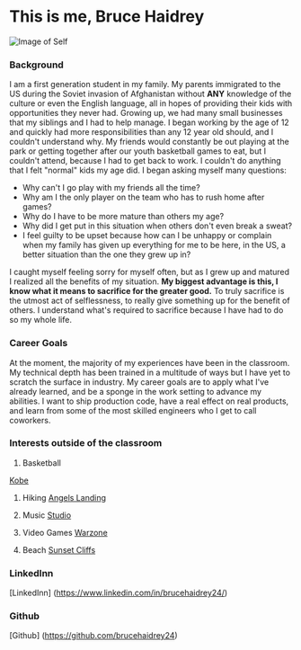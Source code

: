 # This is me, Bruce Haidrey

![Image of Self](/Users/lordehaidrey/Downloads)

### Background
I am a first generation student in my family. My parents immigrated to the US during the Soviet invasion of Afghanistan without **ANY** knowledge of the culture or even the English language, all in hopes of providing their kids with opportunities they never had. Growing up, we had many small businesses that my siblings and I had to help manage. I began working by the age of 12 and quickly had more responsibilities than any 12 year old should, and I couldn't understand why. My friends would constantly be out playing at the park or getting together after our youth basketball games to eat, but I couldn't attend, because I had to get back to work. I couldn't do anything that I felt "normal" kids my age did. I began asking myself many questions:

- Why can't I go play with my friends all the time?
- Why am I the only player on the team who has to rush home after games?
- Why do I have to be more mature than others my age?
- Why did I get put in this situation when others don't even break a sweat?
- I feel guilty to be upset because how can I be unhappy or complain when my family has given up everything for me to be here, in the US, a better situation than the one they grew up in?

I caught myself feeling sorry for myself often, but as I grew up and matured I realized all the benefits of my situation. **My biggest advantage is this, I know what it means to sacrifice for the greater good.** To truly sacrifice is the utmost act of selflessness, to really give something up for the benefit of others. I understand what's required to sacrifice because I have had to do so my whole life.


### Career Goals
At the moment, the majority of my experiences have been in the classroom. My technical depth has been trained in a multitude of ways but I have yet to scratch the surface in industry. My career goals are to apply what I've already learned, and be a sponge in the work setting to advance my abilities. I want to ship production code, have a real effect on real products, and learn from some of the most skilled engineers who I get to call coworkers.


### Interests outside of the classroom
1. Basketball

[Kobe](https://www.google.com/search?q=kobe+bryant+background+photos&tbm=isch&ved=2ahUKEwjUu7_2l97vAhWRAzQIHai0Ac0Q2-cCegQIABAA&oq=kobe+bryant+background+photos&gs_lcp=CgNpbWcQAzoECCMQJzoCCAA6BQgAELEDOgYIABAIEB5Q4a8BWMPFAWDXxgFoAHAAeACAAV2IAdEKkgECMTeYAQCgAQGqAQtnd3Mtd2l6LWltZ8ABAQ&sclient=img&ei=i1VmYJTKHpGH0PEPqOmG6Aw&bih=946&biw=1070&rlz=1C5CHFA_enUS933US934#imgrc=0C71OI0TfK7VqM&imgdii=qLUlrSKgOTiXgM)

1. Hiking
[Angels Landing](https://www.google.com/search?q=angels+landing&rlz=1C5CHFA_enUS933US934&sxsrf=ALeKk02YUrX4uifGsEwRuUEY_4-vOfe7yw:1617319421383&source=lnms&tbm=isch&sa=X&ved=2ahUKEwjC2-WsmN7vAhXO854KHWRsD70Q_AUoAXoECAEQAw&biw=1070&bih=946#imgrc=PGA50OdwXRG-0M)

3. Music
[Studio](https://www.google.com/search?q=dj+studio&tbm=isch&ved=2ahUKEwixha6umN7vAhVDk54KHdzuBq4Q2-cCegQIABAA&oq=dj+studio&gs_lcp=CgNpbWcQAzICCAAyAggAMgIIADICCAAyAggAMgIIADICCAAyAggAMgIIADICCAA6BAgjECc6BQgAELEDOggIABCxAxCDAToECAAQQzoHCAAQsQMQQzoHCCMQ6gIQJzoKCAAQsQMQgwEQQ1DbrAdYuM0HYLXPB2gGcAB4AIABsQKIAYMWkgEHNS4xLjguMZgBAKABAaoBC2d3cy13aXotaW1nsAEKwAEB&sclient=img&ei=AFZmYLGFKMOm-gTc3ZvwCg&bih=946&biw=1070&rlz=1C5CHFA_enUS933US934#imgrc=ArZ0aEfn6erZ0M)

4. Video Games
[Warzone](https://www.google.com/search?q=warzone&tbm=isch&ved=2ahUKEwjIm6_qmN7vAhW0I30KHQtTDOUQ2-cCegQIABAA&oq=warzone&gs_lcp=CgNpbWcQAzIHCAAQsQMQQzIFCAAQsQMyCAgAELEDEIMBMgUIABCxAzIFCAAQsQMyCAgAELEDEIMBMgIIADIFCAAQsQMyAggAMgIIADoECAAQQ1D34AFYvegBYJvpAWgAcAB4AIABWYgBtwSSAQE3mAEAoAEBqgELZ3dzLXdpei1pbWfAAQE&sclient=img&ei=flZmYMjkHrTH9AOLprGoDg&bih=946&biw=1070&rlz=1C5CHFA_enUS933US934#imgrc=_c99yI3CdLx4eM)

5. Beach
[Sunset Cliffs](https://www.google.com/search?q=sunset+cliffs&tbm=isch&ved=2ahUKEwjK0575mN7vAhWcHDQIHY-YASoQ2-cCegQIABAA&oq=sunset+cliffs&gs_lcp=CgNpbWcQAzIFCAAQsQMyBQgAELEDMgIIADICCAAyAggAMgIIADICCAAyAggAMgIIADICCAA6BAgjECc6CAgAELEDEIMBOgQIABBDUOq1AVjBwwFg0MQBaABwAHgAgAFYiAGPCJIBAjEzmAEAoAEBqgELZ3dzLXdpei1pbWfAAQE&sclient=img&ei=nVZmYIqRKpy50PEPj7GG0AI&bih=946&biw=1070&rlz=1C5CHFA_enUS933US934#imgrc=U8ZSlq30uQoUrM)


### LinkedInn
[LinkedInn] (https://www.linkedin.com/in/brucehaidrey24/)

### Github
[Github] (https://github.com/brucehaidrey24)


